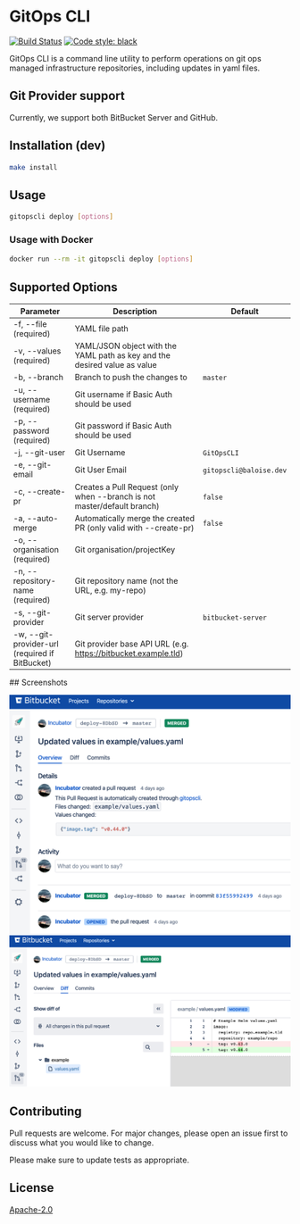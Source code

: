 # GitOps CLI
[![Build Status](https://travis-ci.org/baloise-incubator/gitopscli.svg?branch=master)](https://travis-ci.org/baloise-incubator/gitopscli) 
[![Code style: black](https://img.shields.io/badge/code%20style-black-000000.svg)](https://github.com/psf/black) 

GitOps CLI is a command line utility to perform operations on git ops managed infrastructure repositories, including updates in yaml files.

## Git Provider support
Currently, we support both BitBucket Server and GitHub.

## Installation (dev)

```bash
make install
```

## Usage
```bash
gitopscli deploy [options]
```

### Usage with Docker
```bash
docker run --rm -it gitopscli deploy [options]
```

## Supported Options

Parameter        | Description   | Default
------------ | ------------- | -------------
-f, --file (required) | YAML file path | 
-v, --values (required)| YAML/JSON object with the YAML path as key and the desired value as value |
-b, --branch | Branch to push the changes to | `master`
-u, --username (required)| Git username if Basic Auth should be used |
-p, --password (required)| Git password if Basic Auth should be used |
-j, --git-user| Git Username | `GitOpsCLI`
-e, --git-email| Git User Email | `gitopscli@baloise.dev`
-c, --create-pr| Creates a Pull Request (only when --branch is not master/default branch) | `false`
-a, --auto-merge| Automatically merge the created PR (only valid with --create-pr) | `false`
-o, --organisation (required)| Git organisation/projectKey |
-n, --repository-name (required)| Git repository name (not the URL, e.g. my-repo) |
-s, --git-provider | Git server provider | `bitbucket-server`
-w, --git-provider-url (required if BitBucket) | Git provider base API URL (e.g. https://bitbucket.example.tld) |

## Screenshots

![Example PR Overview](/doc/example_pr_overview.png?raw=true "Example of a created PR")
![Example PR Diff](/doc/example_pr_diff.png?raw=true "Example of a PR yaml file diff")

## Contributing
Pull requests are welcome. For major changes, please open an issue first to discuss what you would like to change.

Please make sure to update tests as appropriate.

## License
[Apache-2.0](https://choosealicense.com/licenses/apache-2.0/)
